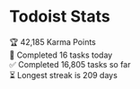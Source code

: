 
# Todoist Stats

<!-- TODO-IST:START -->
🏆  42,185 Karma Points           
🌸  Completed 16 tasks today           
✅  Completed 16,805 tasks so far           
⏳  Longest streak is 209 days
<!-- TODO-IST:END -->
